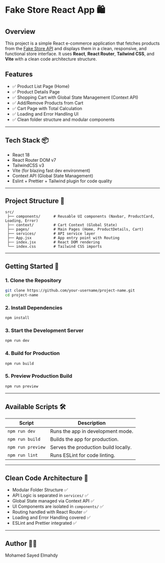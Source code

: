 # Fake Store React App 🛍️

## Overview

This project is a simple React e-commerce application that fetches products from the [Fake Store API](https://fakestoreapi.com/docs) and displays them in a clean, responsive, and functional store interface. It uses **React**, **React Router**, **Tailwind CSS**, and **Vite** with a clean code architecture structure.

## Features

* ✅ Product List Page (Home)
* ✅ Product Details Page
* ✅ Shopping Cart with Global State Management (Context API)
* ✅ Add/Remove Products from Cart
* ✅ Cart Page with Total Calculation
* ✅ Loading and Error Handling UI
* ✅ Clean folder structure and modular components

---

## Tech Stack 📦

* React 18
* React Router DOM v7
* TailwindCSS v3
* Vite (for blazing fast dev environment)
* Context API (Global State Management)
* Eslint + Prettier + Tailwind plugin for code quality

---

## Project Structure 📁

```
src/
 ├── components/      # Reusable UI components (Navbar, ProductCard, Loading, Error)
 ├── context/         # Cart Context (Global State)
 ├── pages/           # Main Pages (Home, ProductDetails, Cart)
 ├── services/        # API service layer
 ├── App.jsx          # App entry point with Routing
 ├── index.jsx        # React DOM rendering
 └── index.css        # Tailwind CSS imports
```

---

## Getting Started 🚀

### 1. Clone the Repository

```bash
git clone https://github.com/your-username/project-name.git
cd project-name
```

### 2. Install Dependencies

```bash
npm install
```

### 3. Start the Development Server

```bash
npm run dev
```

### 4. Build for Production

```bash
npm run build
```

### 5. Preview Production Build

```bash
npm run preview
```

---

## Available Scripts 🛠️

| Script            | Description                          |
| ----------------- | ------------------------------------ |
| `npm run dev`     | Runs the app in development mode.    |
| `npm run build`   | Builds the app for production.       |
| `npm run preview` | Serves the production build locally. |
| `npm run lint`    | Runs ESLint for code linting.        |

---

## Clean Code Architecture 🧹

* Modular Folder Structure ✅
* API Logic is separated in `services/` ✅
* Global State managed via Context API ✅
* UI Components are isolated in `components/` ✅
* Routing handled with React Router ✅
* Loading and Error Handling covered ✅
* ESLint and Prettier integrated ✅

---

## Author 👨‍💻

Mohamed Sayed Elmahdy

